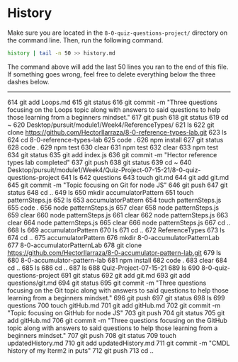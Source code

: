 # History

Make sure you are located in the `8-0-quiz-questions-project/` directory on the command line. Then, run the following command.

```bash
history | tail -n 50 >> history.md
```

The command above will add the last 50 lines you ran to the end of this file. If something goes wrong, feel free to delete everything below the three dashes below.

---
  614  git add Loops.md
  615  git status
  616  git commit -m "Three questions focusing on the Loops topic along with answers to said questions to help those learning from a beginners mindset."
  617  git push
  618  git status
  619  cd ~
  620  Desktop/pursuit/module1/Week4/ReferenceTypes/
  621  ls
  622  git clone https://github.com/HectorIlarraza/8-0-reference-types-lab.git
  623  ls
  624  cd 8-0-reference-types-lab
  625  code .
  626  npm install
  627  git status
  628  code .
  629  npm test
  630  clear
  631  npm test
  632  clear
  633  npm test
  634  git status
  635  git add index.js
  636  git commit -m "Hector reference types lab completed"
  637  git push
  638  git status
  639  cd ~
  640  Desktop/pursuit/module1/Week4/Quiz-Project-07-15-21/8-0-quiz-questions-project
  641  ls
  642  questions
  643  touch git.md
  644  git add git.md
  645  git commit -m "Topic focusing on Git for node JS"
  646  git push
  647  git status
  648  cd ..
  649  ls
  650  mkdir accumulatorPattern
  651  touch patternSteps.js
  652  ls
  653  accumulatorPattern
  654  touch patternSteps.js
  655  code .
  656  node patternSteps.js
  657  clear
  658  node patternSteps.js
  659  clear
  660  node patternSteps.js
  661  clear
  662  node patternSteps.js
  663  clear
  664  node patternSteps.js
  665  clear
  666  node patternSteps.js
  667  cd ..
  668  ls
  669  accumulatorPattern
  670  ls
  671  cd ..
  672  ReferenceTypes
  673  ls
  674  cd ..
  675  accumulatorPattern
  676  mkdir 8-0-accumulatorPatternLab
  677  8-0-accumulatorPatternLab
  678  git clone https://github.com/HectorIlarraza/8-0-accumulator-pattern-lab.git
  679  ls
  680  8-0-accumulator-pattern-lab
  681  npm install
  682  code .
  683  clear
  684  cd ..
  685  ls
  686  cd ..
  687  ls
  688  Quiz-Project-07-15-21
  689  ls
  690  8-0-quiz-questions-project
  691  git status
  692  git add git.md
  693  git add questions/git.md
  694  git status
  695  git commit -m "Three questions focusing on the Git topic along with answers to said questions to help those learning from a beginners mindset."
  696  git push
  697  git status
  698  ls
  699  questions
  700  touch gitHub.md
  701  git add gitHub.md
  702  git commit -m "Topic focusing on GitHub for node JS"
  703  git push
  704  git status
  705  git add gitHub.md
  706  git commit -m "Three questions focusing on the GitHub topic along with answers to said questions to help those learning from a beginners mindset."
  707  git push
  708  git status
  709  touch updatedHistory.md
  710  git add updatedHistory.md
  711  git commit -m "CMDL history of my Iterm2 in puts"
  712  git push
  713  cd ..

